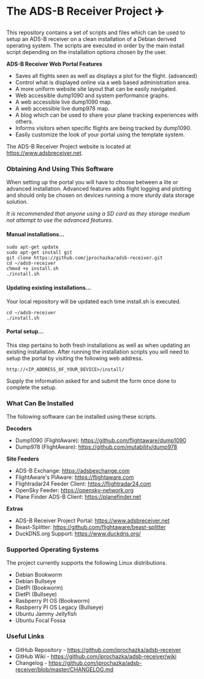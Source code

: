 # The ADS-B Receiver Project :airplane:

This repository contains a set of scripts and files which can be used to setup an ADS-B receiver on a clean installation of a Debian derived operating system. The scripts are executed in order by the main install script depending on the installation options chosen by the user.

**ADS-B Receiver Web Portal Features**

* Saves all flights seen as well as displays a plot for the flight. (advanced)
* Control what is displayed online via a web based administration area.
* A more uniform website site layout that can be easily navigated.
* Web accessible dump1090 and system performance graphs.
* A web accessible live dump1090 map.
* A web accessible live dump978 map.
* A blog which can be used to share your plane tracking experiences with others.
* Informs visitors when specific flights are being tracked by dump1090.
* Easily customize the look of your portal using the template system.

The ADS-B Receiver Project website is located at https://www.adsbreceiver.net.

### Obtaining And Using This Software

When setting up the portal you will have to choose between a lite or advanced installation. Advanced features adds flight logging and plotting and should only be chosen on devices running a more sturdy data storage solution.

*It is recommended that anyone using a SD card as they storage medium not attempt to use the advanced features.*

#### Manual installations...

    sudo apt-get update
    sudo apt-get install git
    git clone https://github.com/jprochazka/adsb-receiver.git
    cd ~/adsb-receiver
    chmod +x install.sh
    ./install.sh

#### Updating existing installations...

Your local repository will be updated each time install.sh is executed.

    cd ~/adsb-receiver
    ./install.sh

#### Portal setup...

This step pertains to both fresh installations as well as when updating an existing installation. After running the installation scripts you will need to setup the portal by visiting the following web address.

    http://<IP_ADDRESS_OF_YOUR_DEVICE>/install/

Supply the information asked for and submit the form once done to complete the setup.

### What Can Be Installed

The following software can be installed using these scripts.

**Decoders**

* Dump1090 (FlightAware): https://github.com/flightaware/dump1090
* Dump978 (FlightAware):  https://github.com/mutability/dump978

**Site Feeders**

* ADS-B Exchange:              https://adsbexchange.com
* FlightAware's PiAware:       https://flightaware.com
* Flightradar24 Feeder Client: https://flightradar24.com
* OpenSky Feeder:              https://opensky-network.org
* Plane Finder ADS-B Client:   https://planefinder.net

**Extras**

* ADS-B Receiver Project Portal: https://www.adsbreceiver.net
* Beast-Splitter:                https://github.com/flightaware/beast-splitter
* DuckDNS.org Support:           https://www.duckdns.org/

### Supported Operating Systems

The project currently supports the following Linux distributions.

* Debian Bookworm
* Debian Bullseye
* DietPi (Bookworm)
* DietPi (Bullseye)
* Rasbperry PI OS (Bookworm)
* Rasbperry PI OS Legacy (Bullseye)
* Ubuntu Jammy Jellyfish
* Ubuntu Focal Fossa

### Useful Links

- GitHub Repository - https://github.com/jprochazka/adsb-receiver
- GitHub Wiki - https://github.com/jprochazka/adsb-receiver/wiki
- Changelog - https://github.com/jprochazka/adsb-receiver/blob/master/CHANGELOG.md
